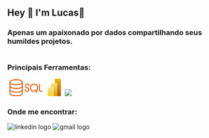## Hey 👋 I'm Lucas👋</h1>

### Apenas um apaixonado por dados compartilhando seus humildes projetos.
#

### Principais Ferramentas:

<div align="left">
  <!-- Microsoft SQL Server -->
  <img height="40" src="https://github.com/lsales7/Portifolio/blob/main/Nova%20pasta/Sql_data_base_with_logo.svg.png?raw=true" />

  <!-- Power BI -->
  <img height="40" src="https://github.com/lsales7/Portifolio/blob/main/Nova%20pasta/New_Power_BI_Logo.svg.png?raw=true" />

  <!-- Microsoft Excel -->
  <img height="40" src="https://github.com/user-attachments/assets/94dab6be-5796-4f12-a084-b73209a91774" />
</div>

### Onde me encontrar:

<div align="left">
  <img src="https://raw.githubusercontent.com/maurodesouza/profile-readme-generator/master/src/assets/icons/social/linkedin/default.svg" width="52" height="40" alt="linkedin logo"  />
  <img src="https://raw.githubusercontent.com/maurodesouza/profile-readme-generator/master/src/assets/icons/social/gmail/default.svg" width="52" height="40" alt="gmail logo"  />
</div>

###
